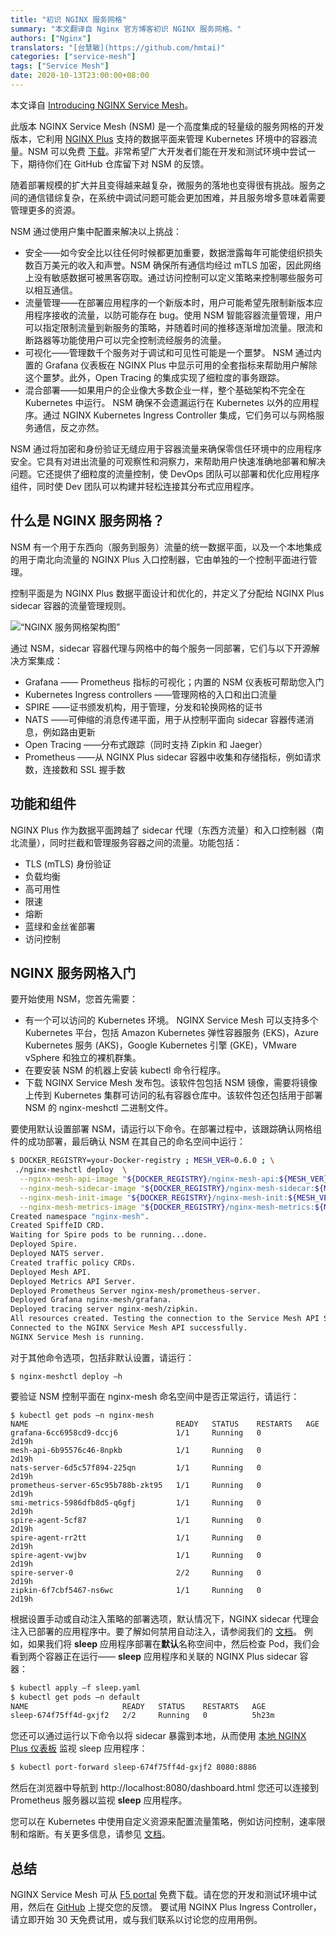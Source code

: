 ```yaml
---
title: "初识 NGINX 服务网格"
summary: "本文翻译自 Nginx 官方博客初识 NGINX 服务网格。"
authors: ["Nginx"]
translators: "[台慧敏](https://github.com/hmtai)"
categories: ["service-mesh"]
tags: ["Service Mesh"]
date: 2020-10-13T23:00:00+08:00
---
```


本文译自 [Introducing NGINX Service Mesh](https://www.nginx.com/blog/introducing-nginx-service-mesh/amp/)。

此版本 NGINX Service Mesh (NSM) 是一个高度集成的轻量级的服务网格的开发版本，它利用 [NGINX Plus](https://www.nginx.com/products/nginx/) 支持的数据平面来管理 Kubernetes 环境中的容器流量。NSM 可以免费 [下载](https://downloads.f5.com/)。非常希望广大开发者们能在开发和测试环境中尝试一下，期待你们在 GitHub 仓库留下对 NSM 的反馈。

随着部署规模的扩大并且变得越来越复杂，微服务的落地也变得很有挑战。服务之间的通信错综复杂，在系统中调试问题可能会更加困难，并且服务增多意味着需要管理更多的资源。

NSM 通过使用户集中配置来解决以上挑战：

- 安全——如今安全比以往任何时候都更加重要，数据泄露每年可能使组织损失数百万美元的收入和声誉。NSM 确保所有通信均经过 mTLS 加密，因此网络上没有敏感数据可被黑客窃取。通过访问控制可以定义策略来控制哪些服务可以相互通信。
- 流量管理——在部署应用程序的一个新版本时，用户可能希望先限制新版本应用程序接收的流量，以防可能存在 bug。使用 NSM 智能容器流量管理，用户可以指定限制流量到新服务的策略，并随着时间的推移逐渐增加流量。限流和断路器等功能使用户可以完全控制流经服务的流量。
- 可视化——管理数千个服务对于调试和可见性可能是一个噩梦。 NSM 通过内置的 Grafana 仪表板在 NGINX Plus 中显示可用的全套指标来帮助用户解除这个噩梦。此外，Open Tracing 的集成实现了细粒度的事务跟踪。
- 混合部署——如果用户的企业像大多数企业一样，整个基础架构不完全在 Kubernetes 中运行。 NSM 确保不会遗漏运行在 Kubernetes 以外的应用程序。通过 NGINX Kubernetes Ingress Controller 集成，它们务可以与网格服务通信，反之亦然。

NSM 通过将加密和身份验证无缝应用于容器流量来确保零信任环境中的应用程序安全。它具有对进出流量的可观察性和洞察力，来帮助用户快速准确地部署和解决问题。它还提供了细粒度的流量控制，使 DevOps 团队可以部署和优化应用程序组件，同时使 Dev 团队可以构建并轻松连接其分布式应用程序。

## 什么是 NGINX 服务网格？

NSM 有一个用于东西向（服务到服务）流量的统一数据平面，以及一个本地集成的用于南北向流量的 NGINX Plus 入口控制器，它由单独的一个控制平面进行管理。

控制平面是为 NGINX Plus 数据平面设计和优化的，并定义了分配给 NGINX Plus sidecar 容器的流量管理规则。

![“NGINX 服务网格架构图”](https://user-images.githubusercontent.com/37067719/96204792-c5539680-0f97-11eb-843e-2298c9cd111b.png)

通过 NSM，sidecar 容器代理与网格中的每个服务一同部署，它们与以下开源解决方案集成：
- Grafana —— Prometheus 指标的可视化；内置的 NSM 仪表板可帮助您入门
- Kubernetes Ingress controllers ——管理网格的入口和出口流量
- SPIRE ——证书颁发机构，用于管理，分发和轮换网格的证书
- NATS ——可伸缩的消息传递平面，用于从控制平面向 sidecar 容器传递消息，例如路由更新
- Open Tracing ——分布式跟踪（同时支持 Zipkin 和 Jaeger）
- Prometheus ——从 NGINX Plus sidecar 容器中收集和存储指标，例如请求数，连接数和 SSL 握手数

## 功能和组件

NGINX Plus 作为数据平面跨越了 sidecar 代理（东西方流量）和入口控制器（南北流量），同时拦截和管理服务容器之间的流量。功能包括：
- TLS (mTLS) 身份验证
- 负载均衡
- 高可用性
- 限速
- 熔断
- 蓝绿和金丝雀部署
- 访问控制

## NGINX 服务网格入门

要开始使用 NSM，您首先需要：
- 有一个可以访问的 Kubernetes 环境。 NGINX Service Mesh 可以支持多个 Kubernetes 平台，包括 Amazon Kubernetes 弹性容器服务 (EKS)，Azure Kubernetes 服务 (AKS)，Google Kubernetes 引擎 (GKE)，VMware vSphere 和独立的裸机群集。
- 在要安装 NSM 的机器上安装 kubectl 命令行程序。
- 下载 NGINX Service Mesh 发布包。该软件包包括 NSM 镜像，需要将镜像上传到 Kubernetes 集群可访问的私有容器仓库中。该软件包还包括用于部署 NSM 的 nginx-meshctl 二进制文件。

要使用默认设置部署 NSM，请运行以下命令。在部署过程中，该跟踪确认网格组件的成功部署，最后确认 NSM 在其自己的命名空间中运行：

```bash
$ DOCKER_REGISTRY=your-Docker-registry ; MESH_VER=0.6.0 ; \
 ./nginx-meshctl deploy  \
  --nginx-mesh-api-image "${DOCKER_REGISTRY}/nginx-mesh-api:${MESH_VER}" \
  --nginx-mesh-sidecar-image "${DOCKER_REGISTRY}/nginx-mesh-sidecar:${MESH_VER}" \
  --nginx-mesh-init-image "${DOCKER_REGISTRY}/nginx-mesh-init:${MESH_VER}" \
  --nginx-mesh-metrics-image "${DOCKER_REGISTRY}/nginx-mesh-metrics:${MESH_VER}"
Created namespace "nginx-mesh".
Created SpiffeID CRD.
Waiting for Spire pods to be running...done.
Deployed Spire.
Deployed NATS server.
Created traffic policy CRDs.
Deployed Mesh API.
Deployed Metrics API Server.
Deployed Prometheus Server nginx-mesh/prometheus-server.
Deployed Grafana nginx-mesh/grafana.
Deployed tracing server nginx-mesh/zipkin.
All resources created. Testing the connection to the Service Mesh API Server...
Connected to the NGINX Service Mesh API successfully.
NGINX Service Mesh is running.
```

对于其他命令选项，包括非默认设置，请运行：

```
$ nginx-meshctl deploy –h
```

要验证 NSM 控制平面在 nginx-mesh 命名空间中是否正常运行，请运行：

```
$ kubectl get pods –n nginx-mesh
NAME                                 READY   STATUS    RESTARTS   AGE
grafana-6cc6958cd9-dccj6             1/1     Running   0          2d19h
mesh-api-6b95576c46-8npkb            1/1     Running   0          2d19h
nats-server-6d5c57f894-225qn         1/1     Running   0          2d19h
prometheus-server-65c95b788b-zkt95   1/1     Running   0          2d19h
smi-metrics-5986dfb8d5-q6gfj         1/1     Running   0          2d19h
spire-agent-5cf87                    1/1     Running   0          2d19h
spire-agent-rr2tt                    1/1     Running   0          2d19h
spire-agent-vwjbv                    1/1     Running   0          2d19h
spire-server-0                       2/2     Running   0          2d19h
zipkin-6f7cbf5467-ns6wc              1/1     Running   0          2d19h
```

根据设置手动或自动注入策略的部署选项，默认情况下，NGINX sidecar 代理会注入已部署的应用程序中。要了解如何禁用自动注入，请参阅我们的 [文档](https://docs.nginx.com/nginx-service-mesh/usage/inject-sidecar-proxy/)。
例如，如果我们将 **sleep** 应用程序部署在**默认**名称空间中，然后检查 Pod，我们会看到两个容器正在运行—— **sleep** 应用程序和关联的 NGINX Plus sidecar 容器：

```bash
$ kubectl apply –f sleep.yaml 
$ kubectl get pods –n default
NAME                     READY   STATUS    RESTARTS   AGE
sleep-674f75ff4d-gxjf2   2/2     Running   0          5h23m
```

您还可以通过运行以下命令以将 sidecar 暴露到本地，从而使用 [本地 NGINX Plus 仪表板](https://www.nginx.com/products/nginx/live-activity-monitoring) 监视 sleep 应用程序：

```bash
$ kubectl port-forward sleep-674f75ff4d-gxjf2 8080:8886
```

然后在浏览器中导航到 http://localhost:8080/dashboard.html 您还可以连接到 Prometheus 服务器以监视 **sleep** 应用程序。

您可以在 Kubernetes 中使用自定义资源来配置流量策略，例如访问控制，速率限制和熔断。有关更多信息，请参见 [文档](https://docs.nginx.com/nginx-service-mesh/)。

## 总结

NGINX Service Mesh 可从 [F5 portal](https://login.f5.com/resource/login.jsp?ctx=719748) 免费下载。请在您的开发和测试环境中试用，然后在 [GitHub](https://github.com/nginxinc/nginx-service-mesh/issues) 上提交您的反馈。
要试用 NGINX Plus Ingress Controller，请立即开始 30 天免费试用，或与我们联系以讨论您的应用用例。
